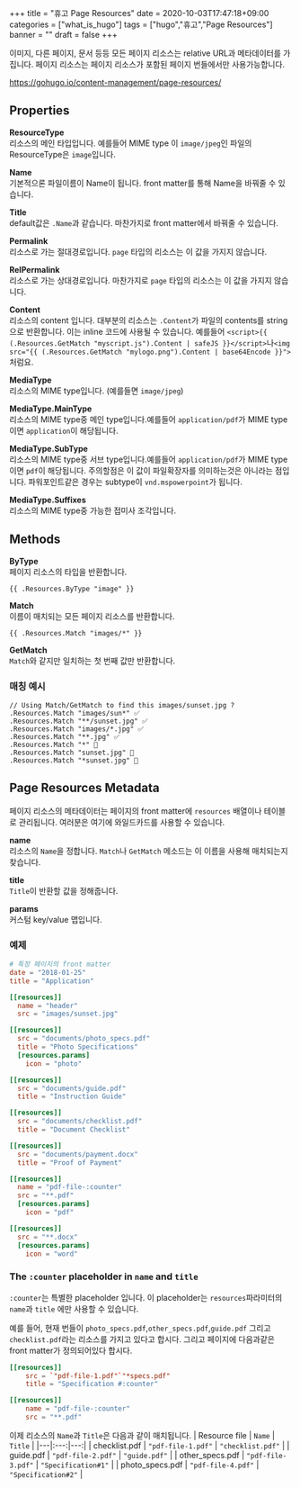 +++
title = "휴고 Page Resources"
date = 2020-10-03T17:47:18+09:00
categories = ["what_is_hugo"]
tags = ["hugo","휴고","Page Resources"]
banner = ""
draft = false
+++

이미지, 다른 페이지, 문서 등등 모든 페이지 리소스는 relative URL과 메타데이터를 가집니다. 페이지 리소스는 페이지 리소스가 포함된 페이지 번들에서만 사용가능합니다. 

https://gohugo.io/content-management/page-resources/


## Properties

**ResourceType**  
리소스의 메인 타입입니다. 예를들어 MIME type 이 `image/jpeg`인 파일의 ResourceType은 `image`입니다.

**Name**  
기본적으론 파일이름이 Name이 됩니다. front matter를 통해 Name을 바꿔줄 수 있습니다.

**Title**  
default값은 `.Name`과 같습니다. 마찬가지로 front matter에서 바꿔줄 수 있습니다.

**Permalink**  
리소스로 가는 절대경로입니다. `page` 타입의 리소스는 이 값을 가지지 않습니다.

**RelPermalink**  
리소스로 가는 상대경로입니다. 마찬가지로 `page` 타입의 리소스는 이 값을 가지지 않습니다.

**Content**  
리소스의 content 입니다. 대부분의 리소스는 `.Content`가 파일의 contents를 string으로 반환합니다. 이는 inline 코드에 사용될 수 있습니다.
예를들어 `<script>{{ (.Resources.GetMatch "myscript.js").Content | safeJS }}</script>`나`<img src="{{ (.Resources.GetMatch "mylogo.png").Content | base64Encode }}">` 처럼요.

**MediaType**  
리소스의 MIME type입니다. (예를들면 `image/jpeg`)

**MediaType.MainType**  
리소스의 MIME type중 메인 type입니다.예를들어 `application/pdf`가 MIME type이면 `application`이 해당됩니다.

**MediaType.SubType**  
리소스의 MIME type중 서브 type입니다.예를들어 `application/pdf`가 MIME type이면 `pdf`이 해당됩니다. 주의할점은 이 값이 파일확장자를 의미하는것은 아니라는 점입니다. 파워포인트같은 경우는 subtype이 `vnd.mspowerpoint`가 됩니다. 

**MediaType.Suffixes**  
리소스의 MIME type중 가능한 접미사 조각입니다.

## Methods

**ByType**  
페이지 리소스의 타입을 반환합니다.
```
{{ .Resources.ByType "image" }}
```

**Match**  
이름이 매치되는 모든 페이지 리소스를 반환합니다.
```
{{ .Resources.Match "images/*" }}
```

**GetMatch**  
`Match`와 같지만 일치하는 첫 번째 값만 반환합니다.

### 매칭 예시

```
// Using Match/GetMatch to find this images/sunset.jpg ?
.Resources.Match "images/sun*" ✅
.Resources.Match "**/sunset.jpg" ✅
.Resources.Match "images/*.jpg" ✅
.Resources.Match "**.jpg" ✅
.Resources.Match "*" 🚫
.Resources.Match "sunset.jpg" 🚫
.Resources.Match "*sunset.jpg" 🚫
```

## Page Resources Metadata
페이지 리소스의 메타데이터는 페이지의 front matter에 `resources` 배열이나 테이블로 관리됩니다. 여러분은 여기에 와일드카드를 사용할 수 있습니다.

**name**  
리소스의 `Name`을 정합니다.
`Match`나 `GetMatch` 메소드는 이 이름을 사용해 매치되는지 찾습니다. 

**title**  
`Title`이 반환할 값을 정해줍니다.

**params**  
커스텀 key/value 맵입니다.

### 예제
```toml
# 특정 페이지의 front matter
date = "2018-01-25"
title = "Application"

[[resources]]
  name = "header"
  src = "images/sunset.jpg"

[[resources]]
  src = "documents/photo_specs.pdf"
  title = "Photo Specifications"
  [resources.params]
    icon = "photo"

[[resources]]
  src = "documents/guide.pdf"
  title = "Instruction Guide"

[[resources]]
  src = "documents/checklist.pdf"
  title = "Document Checklist"

[[resources]]
  src = "documents/payment.docx"
  title = "Proof of Payment"

[[resources]]
  name = "pdf-file-:counter"
  src = "**.pdf"
  [resources.params]
    icon = "pdf"

[[resources]]
  src = "**.docx"
  [resources.params]
    icon = "word"
``` 

### The `:counter` placeholder in `name` and `title`

`:counter`는 특별한 placeholder 입니다. 이 placeholder는 `resources`파라미터의 `name`과 `title` 에만 사용할 수 있습니다.

예를 들어, 현재 번들이 `photo_specs.pdf`,`other_specs.pdf`,`guide.pdf` 그리고 `checklist.pdf`라는 리소스를 가지고 있다고 합시다. 그리고 페이지에 다음과같은 front matter가 정의되어있다 합시다.

```toml
[[resources]]
    src = `"pdf-file-1.pdf"`"*specs.pdf"
    title = "Specification #:counter"

[[resources]]
    name = "pdf-file-:counter"
    src = "**.pdf"

```

이제 리소스의 `Name`과 `Title`은 다음과 같이 매치됩니다.
| Resource file | `Name` | `Title` |
|---|:---:|---:|
| checklist.pdf | `"pdf-file-1.pdf"` | `"checklist.pdf"` |
| guide.pdf | `"pdf-file-2.pdf"` | `"guide.pdf"` |
| other_specs.pdf | `"pdf-file-3.pdf"` | `"Specification#1"` |
| photo_specs.pdf | `"pdf-file-4.pdf"` | `"Specification#2"` |